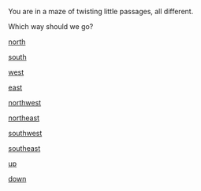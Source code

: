 You are in a maze of twisting little passages, all different.

Which way should we go?

[north](../maze1/maze1.md)

[south](../maze1/maze1.md)

[west](../maze1/maze1.md)

[east](../maze1/maze1.md)

[northwest](../maze1/maze1.md)

[northeast](../maze1/maze1.md)

[southwest](../maze1/maze1.md)

[southeast](../maze3/maze3.md)

[up](../maze1/maze1.md)

[down](../maze1/maze1.md)
